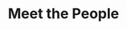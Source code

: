 ---
layout: people
order: 20
title: Meet the People
name: "Zehua Zeng"
position: "Visiting Researcher"
current: true
headshot: "zehua.jpg"
google_scholar: "https://scholar.google.com/citations?user=vBx2W4wAAAAJ&hl=en"
GitHub: "https://github.com/Starlitnightly"
email: "steorra@stanford.edu"
bio: "I am a visiting researcher at the Qiu lab in Stanford and currently a Ph.D. student at the University of Science and Technology Beijing, advised by Prof. Hongwu Du. My research in the Qiu lab focuses on developing deep learning-based algorithms for integrative spatial multi-omics analysis across epigenomics and transcriptomics. I aim to apply these methods to study embryonic development, tumor progression, and congenital diseases. Recently, I have developed OmicVerse (https://github.com/Starlitnightly/omicverse), a multimodal transcriptomics algorithmic framework. Outside of research, I enjoy photography, skiing, and traveling."
twitter: "https://twitter.com/starlitnightly"
---